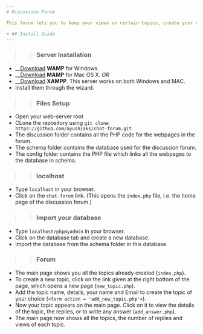 ```yaml
---
# Discussion Forum

This forum lets you to keep your views on certain topics, create your own ones or just simply read the discussions.

> ## Install Guide
---
```

>> ### Server Installation
- __[Download](http://www.wampserver.com/en/) **WAMP** for Windows.
- __[Download](https://www.mamp.info/en/downloads/) **MAMP** for Mac OS X.
*OR*
- __[Download](https://www.apachefriends.org/download.html) **XAMPP**. This server works on both Windows and MAC.
- Install them through the wizard.

>> ### Files Setup
-  Open your web-server root
- CLone the repository using `git clone https://github.com/ayushiaks/chat-forum.git`
-  The discussion folder contains all the PHP code for the webpages in the forum.
-  The schema folder contains the database used for the discussion forum.
-  The config folder contains the PHP file which links all the webpages to the database in schema.

>> ### localhost
-  Type `localhost` in your browser.
-  Click on the `chat-forum` link.
   (This opens the `index.php` file, i.e. the home page of the discussion forum.)

>> ### Import your database
-  Type `localhost/phpmyadmin` in your browser.
-  Click on the database tab and create a new database.
-  Import the database from the schema folder in this database.

>> ### Forum
-  The main page shows you all the topics already created (`index.php`).
-  To create a new topic, click on the link given at the right bottom of the page, which opens a new page (`new_topic.php`).
-  Add the topic name, details, your name and Email to create the topic of your choice (`<form action = 'add_new_topic.php'>`).
-  Now your topic appears on the main page. Click on it to view the details of the topic, the replies, or to write any answer (`add_answer.php`).
-  The main page now shows all the topics, the number of replies and views of each topic.